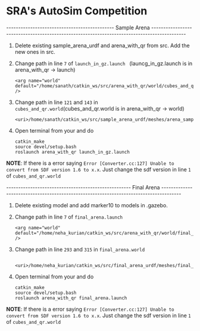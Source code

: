 # SRA's AutoSim Competition

--------------------------------------------- Sample Arena --------------------------------------------------------------------------------------------

1. Delete existing sample_arena_urdf and arena_with_qr from src. Add the new ones in src.

2. Change path in line `7` of `launch_in_gz.launch ` (launcg_in_gz.launch is in arena_with_qr -> launch) 
   
   ```
   <arg name="world" default="/home/sanath/catkin_ws/src/arena_with_qr/world/cubes_and_qr_arena.world" />
   ```

3. Change path in line `121` and `143` in `cubes_and_qr.world`(cubes_and_qr.world is in arena_with_qr -> world)

   ```
   <uri>/home/sanath/catkin_ws/src/sample_arena_urdf/meshes/arena_samplenew.dae</uri>
   ```

4. Open terminal from your <workspace> and do
   
   ```
   catkin_make
   source devel/setup.bash
   roslaunch arena_with_qr launch_in_gz.launch
   ```

**NOTE**: If there is a error saying `Error [Converter.cc:127] Unable to convert from SDF version 1.6 to x.x`. Just change the sdf version in line `1` of `cubes_and_qr.world`


---------------------------------------------------- Final Arena --------------------------------------------------------------------------------------

1. Delete existing model and add marker10 to models in .gazebo.

2. Change path in line `7` of `final_arena.launch `
   
   ```
   <arg name="world" default="/home/neha_kurian/catkin_ws/src/arena_with_qr/world/final_arena.world" />
   ```

3. Change path in line `293` and `315` in `final_arena.world`

   ```
	<uri>/home/neha_kurian/catkin_ws/src/final_arena_urdf/meshes/final_arena.dae</uri>
   
   ```

4. Open terminal from your <workspace> and do
   
   ```
   catkin_make
   source devel/setup.bash
   roslaunch arena_with_qr final_arena.launch
   ```

**NOTE**: If there is a error saying `Error [Converter.cc:127] Unable to convert from SDF version 1.6 to x.x`. Just change the sdf version in line `1` of `cubes_and_qr.world`
